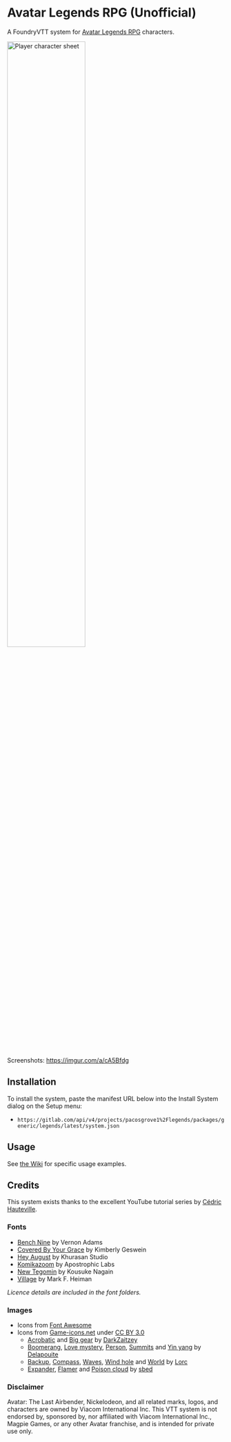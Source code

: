 # Avatar Legends RPG (Unofficial)

A FoundryVTT system for [Avatar Legends RPG](https://magpiegames.com/avatarrpg) characters.

<img src="https://i.imgur.com/w2mxjJW.png" alt="Player character sheet" width="60%" />

Screenshots: https://imgur.com/a/cA5Bfdg

## Installation
To install the system, paste the manifest URL below into the Install System dialog on the Setup menu:
  * `https://gitlab.com/api/v4/projects/pacosgrove1%2Flegends/packages/generic/legends/latest/system.json`

## Usage
See [the Wiki](https://gitlab.com/pacosgrove1/legends/-/wikis/home) for specific usage examples.

## Credits
This system exists thanks to the excellent YouTube tutorial series by [Cédric Hauteville](https://www.youtube.com/user/LieutenantRazak).

### Fonts
* [Bench Nine](https://www.fontsquirrel.com/fonts/benchnine) by Vernon Adams
* [Covered By Your Grace](https://fonts.google.com/specimen/Covered+By+Your+Grace?preview.text_type=alphabet&preview.size=37#standard-styles) by Kimberly Geswein
* [Hey August](https://www.behance.net/gallery/84310469/Free-Hey-August-Handwritten-Font) by Khurasan Studio
* [Komikazoom](https://www.1001fonts.com/komikazoom-font.html) by Apostrophic Labs
* [New Tegomin](https://fonts.google.com/specimen/New+Tegomin?preview.text_type=alphabet&preview.size=37&query=new+tegomin) by Kousuke Nagain
* [Village](https://www.dafont.com/prisoner.font) by Mark F. Heiman

_Licence details are included in the font folders._

### Images
* Icons from [Font Awesome](https://fontawesome.com/)
* Icons from [Game-icons.net](https://game-icons.net/) under [CC BY 3.0](http://creativecommons.org/licenses/by/3.0/)
  * [Acrobatic](https://game-icons.net/1x1/darkzaitzev/acrobatic.html) and [Big gear](https://game-icons.net/1x1/darkzaitzev/big-gear.html) by [DarkZaitzey](http://darkzaitzev.deviantart.com/)
  * [Boomerang](https://game-icons.net/1x1/delapouite/boomerang.html), [Love mystery](https://game-icons.net/1x1/delapouite/love-mystery.html), [Person](https://game-icons.net/1x1/delapouite/person.html), [Summits](https://game-icons.net/1x1/delapouite/summits.html) and [Yin yang](https://game-icons.net/1x1/delapouite/yin-yang.html) by [Delapouite](https://delapouite.com/)
  * [Backup](https://game-icons.net/1x1/lorc/backup.html), [Compass](https://game-icons.net/1x1/lorc/compass.html), [Waves](https://game-icons.net/1x1/lorc/waves.html), [Wind hole](https://game-icons.net/1x1/lorc/wind-hole.html) and [World](https://game-icons.net/1x1/lorc/world.html) by [Lorc](https://lorcblog.blogspot.com/)
  * [Expander](https://game-icons.net/1x1/sbed/expander.html), [Flamer](https://game-icons.net/1x1/sbed/flamer.html) and [Poison cloud](https://game-icons.net/1x1/sbed/poison-cloud.html) by [sbed](http://opengameart.org/content/95-game-icons)

### Disclaimer
Avatar: The Last Airbender, Nickelodeon, and all related marks, logos, and characters are owned by Viacom International Inc. This VTT system is not endorsed by, sponsored by, nor affiliated with Viacom International Inc., Magpie Games, or any other Avatar franchise, and is intended for private use only.

